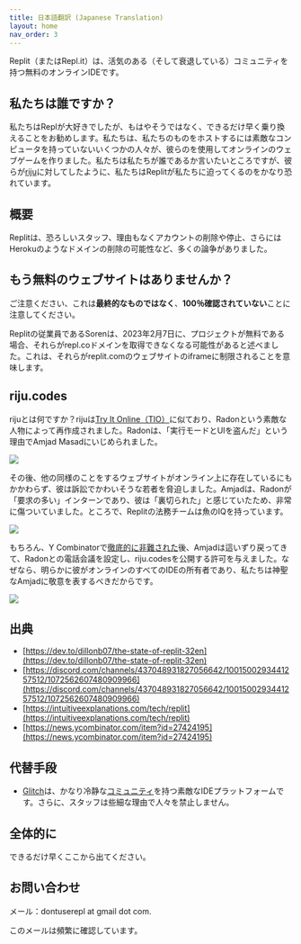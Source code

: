 ```yaml
---
title: 日本語翻訳 (Japanese Translation)
layout: home
nav_order: 3
---
```


Replit（またはRepl.it）は、活気のある（そして衰退している）コミュニティを持つ無料のオンラインIDEです。

## 私たちは誰ですか？
私たちはReplが大好きでしたが、もはやそうではなく、できるだけ早く乗り換えることをお勧めします。私たちは、私たちのものをホストするには素敵なコンピュータを持っていないいくつかの人々が、彼らのを使用してオンラインのウェブゲームを作りました。私たちは私たちが誰であるか言いたいところですが、彼らが[riju](https://intuitiveexplanations.com/tech/replit/)に対してしたように、私たちはReplitが私たちに迫ってくるのをかなり恐れています。

## 概要
Replitは、恐ろしいスタッフ、理由もなくアカウントの削除や停止、さらにはHerokuのようなドメインの削除の可能性など、多くの論争がありました。

## もう無料のウェブサイトはありませんか？
ご注意ください、これは**最終的なものではなく**、**100％確認されていない**ことに注意してください。

Replitの従業員であるSorenは、2023年2月7日に、プロジェクトが無料である場合、それらがrepl.coドメインを取得できなくなる可能性があると述べました。これは、それらがreplit.comのウェブサイトのiframeに制限されることを意味します。

## riju.codes
rijuとは何ですか？rijuは[Try It Online（TIO）](https://tio.run/)に似ており、Radonという素敵な人物によって再作成されました。Radonは、「実行モードとUIを盗んだ」という理由でAmjad Masadにいじめられました。

![](https://intuitiveexplanations.com/assets/replit-email-2.png)

その後、他の同様のことをするウェブサイトがオンライン上に存在しているにもかかわらず、彼は訴訟でかわいそうな若者を脅迫しました。Amjadは、Radonが「要求の多い」インターンであり、彼は「裏切られた」と感じていたため、非常に傷ついていました。ところで、Replitの法務チームは魚のIQを持っています。

![](https://intuitiveexplanations.com/assets/replit-email-5.png)

もちろん、Y Combinatorで[徹底的に非難された](https://news.ycombinator.com/item?id=27424195)後、Amjadは這いずり戻ってきて、Radonとの電話会議を設定し、riju.codesを公開する許可を与えました。なぜなら、明らかに彼がオンラインのすべてのIDEの所有者であり、私たちは神聖なAmjadに敬意を表するべきだからです。

![](https://intuitiveexplanations.com/assets/replit-email-9.png)

## 出典
- [https://dev.to/dillonb07/the-state-of-replit-32en](https://dev.to/dillonb07/the-state-of-replit-32en)
- [https://discord.com/channels/437048931827056642/1001500293441257512/1072562607480909966](https://discord.com/channels/437048931827056642/1001500293441257512/1072562607480909966)
- [https://intuitiveexplanations.com/tech/replit](https://intuitiveexplanations.com/tech/replit)
- [https://news.ycombinator.com/item?id=27424195](https://news.ycombinator.com/item?id=27424195)

## 代替手段
- [Glitch](https://glitch.com)は、かなり冷静な[コミュニティ](https://support.glitch.com)を持つ素敵なIDEプラットフォームです。さらに、スタッフは些細な理由で人々を禁止しません。

## 全体的に
できるだけ早くここから出てください。

## お問い合わせ
メール：dontuserepl at gmail dot com.

このメールは頻繁に確認しています。
